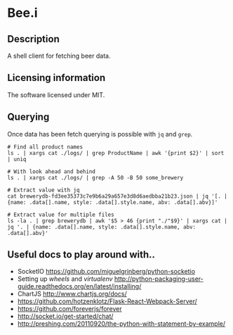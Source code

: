 # Bee.i

## Description
A shell client for fetching beer data.

## Licensing information
The software licensed under MIT.

## Querying

Once data has been fetch querying is possible with `jq` and `grep`.


    # Find all product names
    ls . | xargs cat ./logs/ | grep ProductName | awk '{print $2}' | sort | uniq

    # With look ahead and behind
    ls . | xargs cat ./logs/ | grep -A 50 -B 50 some_brewery
    
    # Extract value with jq
    cat brewerydb-fd3ee35373c7e9b6a29a657e3d8d6aedbba21b23.json | jq '[. | {name: .data[].name, style: .data[].style.name, abv: .data[].abv}]'
    
    # Extract value for multiple files
    ls -la . | grep brewerydb | awk '$5 > 46 {print "./"$9}' | xargs cat | jq '. | {name: .data[].name, style: .data[].style.name, abv: .data[].abv}'



## Useful docs to play around with..
+ SocketIO https://github.com/miguelgrinberg/python-socketio
+ Setting up *wheels* and *virtualenv* http://python-packaging-user-guide.readthedocs.org/en/latest/installing/
+ ChartJS http://www.chartjs.org/docs/
+ https://github.com/hotzenklotz/Flask-React-Webpack-Server/
+ https://github.com/foreverjs/forever
+ http://socket.io/get-started/chat/
+ http://preshing.com/20110920/the-python-with-statement-by-example/
